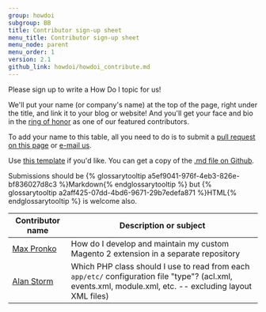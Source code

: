 ```yaml
---
group: howdoi
subgroup: BB
title: Contributor sign-up sheet
menu_title: Contributor sign-up sheet
menu_node: parent
menu_order: 1
version: 2.1
github_link: howdoi/howdoi_contribute.md
---
```


Please sign up to write a How Do I topic for us!

We'll put your name (or company's name) at the top of the page, right under the title, and link it to your blog or website! And you'll get your face and bio in the <a href="{{ page.baseurl }}/contributor-guide/quarterly-contributors.html">ring of honor</a> as one of our featured contributors.

To add your name to this table, all you need to do is to submit a <a href="{{ site.githuburl }}howdoi/howdoi_contribute.md">pull request on this page</a> or <a href="mailto:DL-Magento-Doc-Feedback@magento.com">e-mail us</a>.

Use <a href="{{ page.baseurl }}/howdoi/howdoi_template.html">this template</a> if you'd like. You can get a copy of the <a href="{{ site.githuburl }}howdoi/howdoi_template.md">.md file  on Github</a>.

Submissions should be {% glossarytooltip a5ef9041-976f-4eb3-826e-bf836027d8c3 %}Markdown{% endglossarytooltip %} but {% glossarytooltip a2aff425-07dd-4bd6-9671-29b7edefa871 %}HTML{% endglossarytooltip %} is welcome also.


| Contributor name  |  Description or subject |
|---|---|
| <a href="http://www.maxpronko.com/" title="Max Pronko">Max Pronko</a>  | How do I develop and maintain my custom Magento 2 extension in a separate repository  |
| <a href="http://www.alanstorm.com/" title="Alan Storm">Alan Storm</a>  | Which PHP class should I use to read from each `app/etc/` configuration file "type"? (acl.xml, events.xml, module.xml, etc. -- excluding layout XML files)  |
